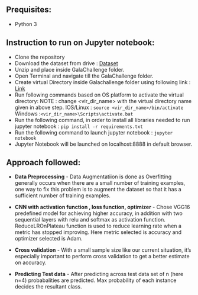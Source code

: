 ## Prequisites:
* Python 3

## Instruction to run on Jupyter notebook:

* Clone the repository 
* Download the dataset from drive : [Dataset](https://drive.google.com/uc?export=download&id=1YLTwJY8zvwMgJJ4YWhXkn-CXC2TlJ6zE)
* Unzip and place inside GalaChallenge folder.
* Open Terminal and navigate till the GalaChallenge folder. 
* Create virtual Directory inside Galachallenge folder  using following link : [Link](https://docs.python.org/3/tutorial/venv.html)
* Run following commands based on OS platform to activate the virtual directory:
    NOTE : change <vir_dir_name> with the virtual directory name given in above step.
    IOS/Linux : ```source <vir_dir_name>/bin/activate```
    Windows :```<vir_dir_name>\Scripts\activate.bat```
* Run the following command, in order to install all libraries needed to run jupyter notebook :
    ```pip install -r requirements.txt ```
* Run the following command to launch jupyter notebook : ```jupyter notebook```
* Jupyter Notebook will be launched on localhost:8888 in default browser.
 


## Approach followed:

* __Data Preprocessing__ - Data Augmentatiion is done as Overfitting generally occurs when there are a small number of training examples, one way to fix this problem is to augment the dataset so that it has a sufficient number of training examples. 

* __CNN with activation function , loss function, optimizer__ - Chose VGG16 predefined model for achieving higher accuracy, in addition with two sequential layers with relu and softmax as activation function. ReduceLROnPlateau function is used to reduce learning rate when a metric has stopped improving. Here metric selected is accuracy and optimizer selected is Adam.


* __Cross validation__ - With a small sample size like our current situation, it’s especially important to perform cross validation to get a better estimate on accuracy. 

* __Predicting Test data__ - After predicting across test data set of n (here n=4) probabalities are predicted. Max probability of each instance decides the resultant class.


